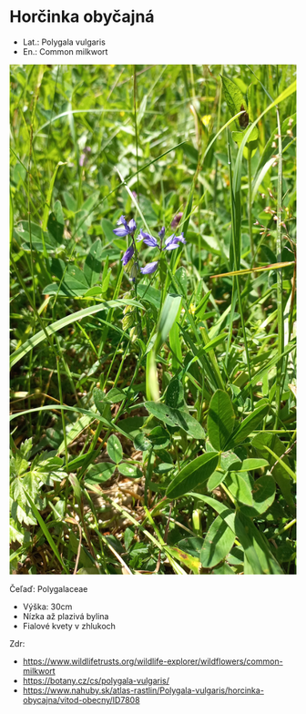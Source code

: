 # Horčinka obyčajná
- Lat.: Polygala vulgaris
- En.: Common milkwort

![Horčinka obyčajná](./milkwort.jpg "Horčinka obyčajná")

Čeľaď: Polygalaceae

- Výška: 30cm
- Nízka až plazivá bylina
- Fialové kvety v zhlukoch

Zdr:
- https://www.wildlifetrusts.org/wildlife-explorer/wildflowers/common-milkwort
- https://botany.cz/cs/polygala-vulgaris/
- https://www.nahuby.sk/atlas-rastlin/Polygala-vulgaris/horcinka-obycajna/vitod-obecny/ID7808